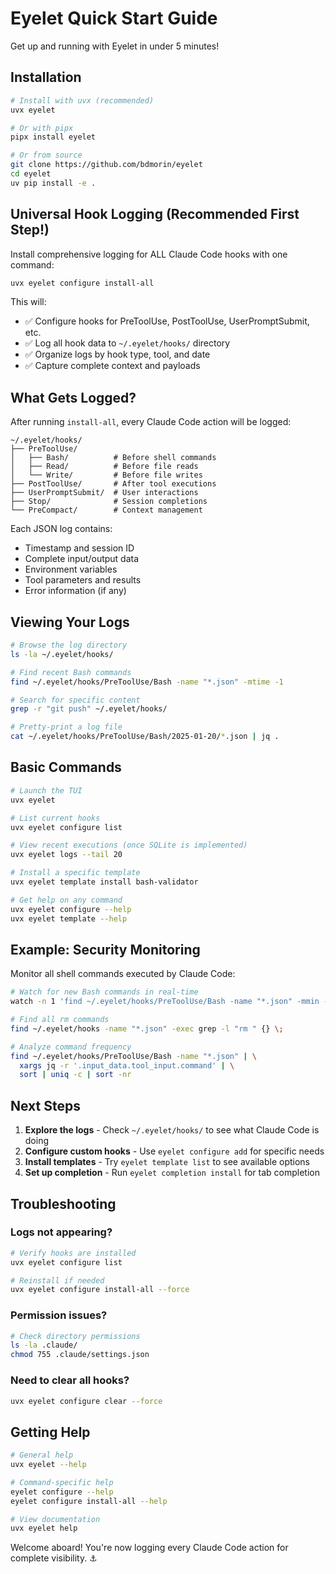 # Eyelet Quick Start Guide

Get up and running with Eyelet in under 5 minutes!

## Installation

```bash
# Install with uvx (recommended)
uvx eyelet

# Or with pipx
pipx install eyelet

# Or from source
git clone https://github.com/bdmorin/eyelet
cd eyelet
uv pip install -e .
```

## Universal Hook Logging (Recommended First Step!)

Install comprehensive logging for ALL Claude Code hooks with one command:

```bash
uvx eyelet configure install-all
```

This will:
- ✅ Configure hooks for PreToolUse, PostToolUse, UserPromptSubmit, etc.
- ✅ Log all hook data to `~/.eyelet/hooks/` directory
- ✅ Organize logs by hook type, tool, and date
- ✅ Capture complete context and payloads

## What Gets Logged?

After running `install-all`, every Claude Code action will be logged:

```
~/.eyelet/hooks/
├── PreToolUse/
│   ├── Bash/          # Before shell commands
│   ├── Read/          # Before file reads
│   └── Write/         # Before file writes
├── PostToolUse/       # After tool executions
├── UserPromptSubmit/  # User interactions
├── Stop/              # Session completions
└── PreCompact/        # Context management
```

Each JSON log contains:
- Timestamp and session ID
- Complete input/output data
- Environment variables
- Tool parameters and results
- Error information (if any)

## Viewing Your Logs

```bash
# Browse the log directory
ls -la ~/.eyelet/hooks/

# Find recent Bash commands
find ~/.eyelet/hooks/PreToolUse/Bash -name "*.json" -mtime -1

# Search for specific content
grep -r "git push" ~/.eyelet/hooks/

# Pretty-print a log file
cat ~/.eyelet/hooks/PreToolUse/Bash/2025-01-20/*.json | jq .
```

## Basic Commands

```bash
# Launch the TUI
uvx eyelet

# List current hooks
uvx eyelet configure list

# View recent executions (once SQLite is implemented)
uvx eyelet logs --tail 20

# Install a specific template
uvx eyelet template install bash-validator

# Get help on any command
uvx eyelet configure --help
uvx eyelet template --help
```

## Example: Security Monitoring

Monitor all shell commands executed by Claude Code:

```bash
# Watch for new Bash commands in real-time
watch -n 1 'find ~/.eyelet/hooks/PreToolUse/Bash -name "*.json" -mmin -5 | tail -10'

# Find all rm commands
find ~/.eyelet/hooks -name "*.json" -exec grep -l "rm " {} \;

# Analyze command frequency
find ~/.eyelet/hooks/PreToolUse/Bash -name "*.json" | \
  xargs jq -r '.input_data.tool_input.command' | \
  sort | uniq -c | sort -nr
```

## Next Steps

1. **Explore the logs** - Check `~/.eyelet/hooks/` to see what Claude Code is doing
2. **Configure custom hooks** - Use `eyelet configure add` for specific needs
3. **Install templates** - Try `eyelet template list` to see available options
4. **Set up completion** - Run `eyelet completion install` for tab completion

## Troubleshooting

### Logs not appearing?
```bash
# Verify hooks are installed
uvx eyelet configure list

# Reinstall if needed
uvx eyelet configure install-all --force
```

### Permission issues?
```bash
# Check directory permissions
ls -la .claude/
chmod 755 .claude/settings.json
```

### Need to clear all hooks?
```bash
uvx eyelet configure clear --force
```

## Getting Help

```bash
# General help
uvx eyelet --help

# Command-specific help
eyelet configure --help
eyelet configure install-all --help

# View documentation
uvx eyelet help
```

Welcome aboard! You're now logging every Claude Code action for complete visibility. ⚓